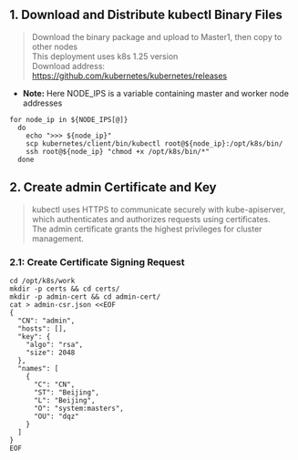 ## 1. Download and Distribute kubectl Binary Files
> Download the binary package and upload to Master1, then copy to other nodes <br>
> This deployment uses k8s 1.25 version  <br>
> Download address: https://github.com/kubernetes/kubernetes/releases

- **Note:** Here NODE_IPS is a variable containing master and worker node addresses
```shell
for node_ip in ${NODE_IPS[@]}
  do
    echo ">>> ${node_ip}"
    scp kubernetes/client/bin/kubectl root@${node_ip}:/opt/k8s/bin/
    ssh root@${node_ip} "chmod +x /opt/k8s/bin/*"
  done
```

## 2. Create admin Certificate and Key
> kubectl uses HTTPS to communicate securely with kube-apiserver, which authenticates and authorizes requests using certificates.<br>
> The admin certificate grants the highest privileges for cluster management.

### 2.1: Create Certificate Signing Request
```shell
cd /opt/k8s/work
mkdir -p certs && cd certs/
mkdir -p admin-cert && cd admin-cert/
cat > admin-csr.json <<EOF
{
  "CN": "admin",
  "hosts": [],
  "key": {
    "algo": "rsa",
    "size": 2048
  },
  "names": [
    {
      "C": "CN",
      "ST": "Beijing",
      "L": "Beijing",
      "O": "system:masters",
      "OU": "dqz"
    }
  ]
}
EOF
```
